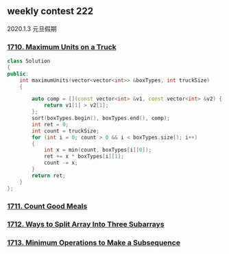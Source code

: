 ## weekly contest 222

2020.1.3 元旦假期

### [1710. Maximum Units on a Truck](https://leetcode.com/problems/maximum-units-on-a-truck/)

```cpp
class Solution
{
public:
    int maximumUnits(vector<vector<int>> &boxTypes, int truckSize)
    {

        auto comp = [](const vector<int> &v1, const vector<int> &v2) {
            return v1[1] > v2[1];
        };
        sort(boxTypes.begin(), boxTypes.end(), comp);
        int ret = 0;
        int count = truckSize;
        for (int i = 0; count > 0 && i < boxTypes.size(); i++)
        {
            int x = min(count, boxTypes[i][0]);
            ret += x * boxTypes[i][1];
            count -= x;
        }
        return ret;
    }
};
```

### [1711. Count Good Meals](https://leetcode.com/problems/count-good-meals/)

### [1712. Ways to Split Array Into Three Subarrays](https://leetcode.com/problems/ways-to-split-array-into-three-subarrays/)

### [1713. Minimum Operations to Make a Subsequence](https://leetcode.com/problems/minimum-operations-to-make-a-subsequence/)
